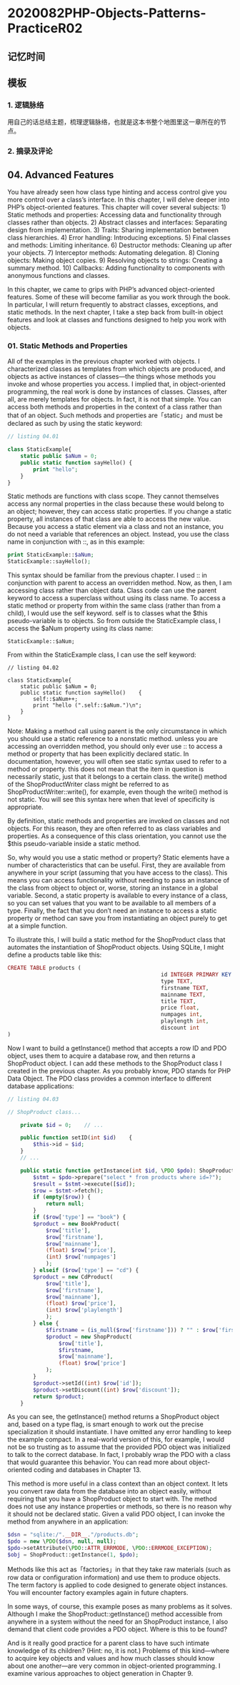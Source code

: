 # 2020082PHP-Objects-Patterns-PracticeR02

## 记忆时间

## 模板

### 1. 逻辑脉络

用自己的话总结主题，梳理逻辑脉络，也就是这本书整个地图里这一章所在的节点。

### 2. 摘录及评论

## 04. Advanced Features

You have already seen how class type hinting and access control give you more control over a class’s interface. In this chapter, I will delve deeper into PHP’s object-oriented features. This chapter will cover several subjects: 1) Static methods and properties: Accessing data and functionality through classes rather than objects. 2) Abstract classes and interfaces: Separating design from implementation. 3) Traits: Sharing implementation between class hierarchies. 4) Error handling: Introducing exceptions. 5) Final classes and methods: Limiting inheritance. 6) Destructor methods: Cleaning up after your objects. 7) Interceptor methods: Automating delegation. 8) Cloning objects: Making object copies. 9) Resolving objects to strings: Creating a summary method. 10) Callbacks: Adding functionality to components with anonymous functions and classes.

In this chapter, we came to grips with PHP’s advanced object-oriented features. Some of these will become familiar as you work through the book. In particular, I will return frequently to abstract classes, exceptions, and static methods. In the next chapter, I take a step back from built-in object features and look at classes and functions designed to help you work with objects.

### 01. Static Methods and Properties

All of the examples in the previous chapter worked with objects. I characterized classes as templates from which objects are produced, and objects as active instances of classes—the things whose methods you invoke and whose properties you access. I implied that, in object-oriented programming, the real work is done by instances of classes. Classes, after all, are merely templates for objects. In fact, it is not that simple. You can access both methods and properties in the context of a class rather than that of an object. Such methods and properties are「static」and must be declared as such by using the static keyword:

```php
// listing 04.01

class StaticExample{    
    static public $aNum = 0;    
    public static function sayHello() {
        print "hello";    
    }
}
```

Static methods are functions with class scope. They cannot themselves access any normal properties in the class because these would belong to an object; however, they can access static properties. If you change a static property, all instances of that class are able to access the new value. Because you access a static element via a class and not an instance, you do not need a variable that references an object. Instead, you use the class name in conjunction with ::, as in this example:

```php
print StaticExample::$aNum;
StaticExample::sayHello();
```

This syntax should be familiar from the previous chapter. I used :: in conjunction with parent to access an overridden method. Now, as then, I am accessing class rather than object data. Class code can use the parent keyword to access a superclass without using its class name. To access a static method or property from within the same class (rather than from a child), I would use the self keyword. self is to classes what the \$this pseudo-variable is to objects. So from outside the StaticExample class, I access the \$aNum property using its class name:

    StaticExample::$aNum;

From within the StaticExample class, I can use the self keyword:

```
// listing 04.02

class StaticExample{    
    static public $aNum = 0;    
    public static function sayHello()    {        
        self::$aNum++;        
        print "hello (".self::$aNum.")\n";    
    }
}
```

Note: Making a method call using parent is the only circumstance in which you should use a static reference to a nonstatic method. unless you are accessing an overridden method, you should only ever use :: to access a method or property that has been explicitly declared static. In documentation, however, you will often see static syntax used to refer to a method or property. this does not mean that the item in question is necessarily static, just that it belongs to a certain class. the write() method of the ShopProductWriter class might be referred to as ShopProductWriter::write(), for example, even though the write() method is not static. You will see this syntax here when that level of specificity is appropriate.

By definition, static methods and properties are invoked on classes and not objects. For this reason, they are often referred to as class variables and properties. As a consequence of this class orientation, you cannot use the \$this pseudo-variable inside a static method.

So, why would you use a static method or property? Static elements have a number of characteristics that can be useful. First, they are available from anywhere in your script (assuming that you have access to the class). This means you can access functionality without needing to pass an instance of the class from object to object or, worse, storing an instance in a global variable. Second, a static property is available to every instance of a class, so you can set values that you want to be available to all members of a type. Finally, the fact that you don’t need an instance to access a static property or method can save you from instantiating an object purely to get at a simple function.

To illustrate this, I will build a static method for the ShopProduct class that automates the instantiation of ShopProduct objects. Using SQLite, I might define a products table like this:

```php
CREATE TABLE products (                            
                                                id INTEGER PRIMARY KEY AUTOINCREMENT,                            
                                                type TEXT,                            
                                                firstname TEXT,                            
                                                mainname TEXT,                            
                                                title TEXT,                            
                                                price float,                            
                                                numpages int,                            
                                                playlength int,                            
                                                discount int 
)
```

Now I want to build a getInstance() method that accepts a row ID and PDO object, uses them to acquire a database row, and then returns a ShopProduct object. I can add these methods to the ShopProduct class I created in the previous chapter. As you probably know, PDO stands for PHP Data Object. The PDO class provides a common interface to different database applications:

```php
// listing 04.03

// ShopProduct class...

    private $id = 0;    // ...

    public function setID(int $id)    {        
        $this->id = $id;    
    }    
    // ...

    public static function getInstance(int $id, \PDO $pdo): ShopProduct    {        
        $stmt = $pdo->prepare("select * from products where id=?");        
        $result = $stmt->execute([$id]);        
        $row = $stmt->fetch();        
        if (empty($row)) {            
            return null;        
        }
        if ($row['type'] == "book") {            
        $product = new BookProduct(                
            $row['title'],                
            $row['firstname'],                
            $row['mainname'],                
            (float) $row['price'],                
            (int) $row['numpages']            
            );        
        } elseif ($row['type'] == "cd") {            
        $product = new CdProduct(                
            $row['title'],                
            $row['firstname'],                
            $row['mainname'],                
            (float) $row['price'],                
            (int) $row['playlength']            
            );        
        } else {            
            $firstname = (is_null($row['firstname'])) ? "" : $row['firstname'];            
            $product = new ShopProduct(                
                $row['title'],                
                $firstname,                
                $row['mainname'],                
                (float) $row['price']            
            );        
        }        
        $product->setId((int) $row['id']);        
        $product->setDiscount((int) $row['discount']);        
        return $product;    
    }
```

As you can see, the getInstance() method returns a ShopProduct object and, based on a type flag, is smart enough to work out the precise specialization it should instantiate. I have omitted any error handling to keep the example compact. In a real-world version of this, for example, I would not be so trusting as to assume that the provided PDO object was initialized to talk to the correct database. In fact, I probably wrap the PDO with a class that would guarantee this behavior. You can read more about object-oriented coding and databases in Chapter 13.

This method is more useful in a class context than an object context. It lets you convert raw data from the database into an object easily, without requiring that you have a ShopProduct object to start with. The method does not use any instance properties or methods, so there is no reason why it should not be declared static. Given a valid PDO object, I can invoke the method from anywhere in an application:

```php
$dsn = "sqlite:/".__DIR__."/products.db";
$pdo = new \PDO($dsn, null, null);
$pdo->setAttribute(\PDO::ATTR_ERRMODE, \PDO::ERRMODE_EXCEPTION);
$obj = ShopProduct::getInstance(1, $pdo);
```

Methods like this act as「factories」in that they take raw materials (such as row data or configuration information) and use them to produce objects. The term factory is applied to code designed to generate object instances. You will encounter factory examples again in future chapters.

In some ways, of course, this example poses as many problems as it solves. Although I make the ShopProduct::getInstance() method accessible from anywhere in a system without the need for an ShopProduct instance, I also demand that client code provides a PDO object. Where is this to be found? 

And is it really good practice for a parent class to have such intimate knowledge of its children? (Hint: no, it is not.) Problems of this kind—where to acquire key objects and values and how much classes should know about one another—are very common in object-oriented programming. I examine various approaches to object generation in Chapter 9.

